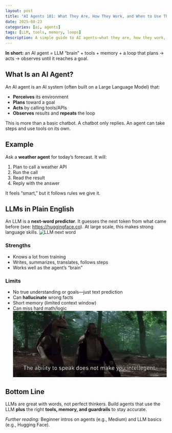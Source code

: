 ```yaml
---
layout: post
title: "AI Agents 101: What They Are, How They Work, and When to Use Them"
date: 2025-08-23
categories: [ai, agents]
tags: [LLM, tools, memory, loops]
description: A simple guide to AI agents—what they are, how they work, and when to use them.
---
```


**In short:** an AI agent = LLM “brain” + tools + memory + a loop that plans → acts → observes until it reaches a goal.

## What Is an AI Agent?
An AI agent is an AI system (often built on a Large Language Model) that:
- **Perceives** its environment  
- **Plans** toward a goal  
- **Acts** by calling tools/APIs  
- **Observes** results and **repeats** the loop  

This is more than a basic chatbot. A chatbot only replies. An agent can take steps and use tools on its own.

## Example
Ask a **weather agent** for today’s forecast. It will:
1. Plan to call a weather API  
2. Run the call  
3. Read the result  
4. Reply with the answer  

It feels “smart,” but it follows rules we give it.

## LLMs in Plain English
An LLM is a **next-word predictor**. It guesses the next token from what came before (see: https://huggingface.co). At large scale, this makes strong language skills.
![LLM next word](https://tenor.com/view/star-wars-jar-jar-ability-speak-intelligent-gif-16027365)

### Strengths
- Knows a lot from training  
- Writes, summarizes, translates, follows steps  
- Works well as the agent’s “brain”

### Limits
- No true understanding or goals—just text prediction  
- Can **hallucinate** wrong facts  
- Short memory (limited context window)  
- Can miss hard math/logic
![ability to speak](/assets/img/ability_to_speak.gif)

## Bottom Line
LLMs are great with words, not perfect thinkers. Build agents that use the LLM **plus** the right **tools, memory, and guardrails** to stay accurate.

*Further reading:* Beginner intros on agents (e.g., Medium) and LLM basics (e.g., Hugging Face).
